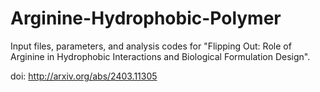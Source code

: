 # Arginine-Hydrophobic-Polymer
Input files, parameters, and analysis codes for "Flipping Out: Role of Arginine in Hydrophobic Interactions and Biological Formulation Design".

doi: http://arxiv.org/abs/2403.11305
